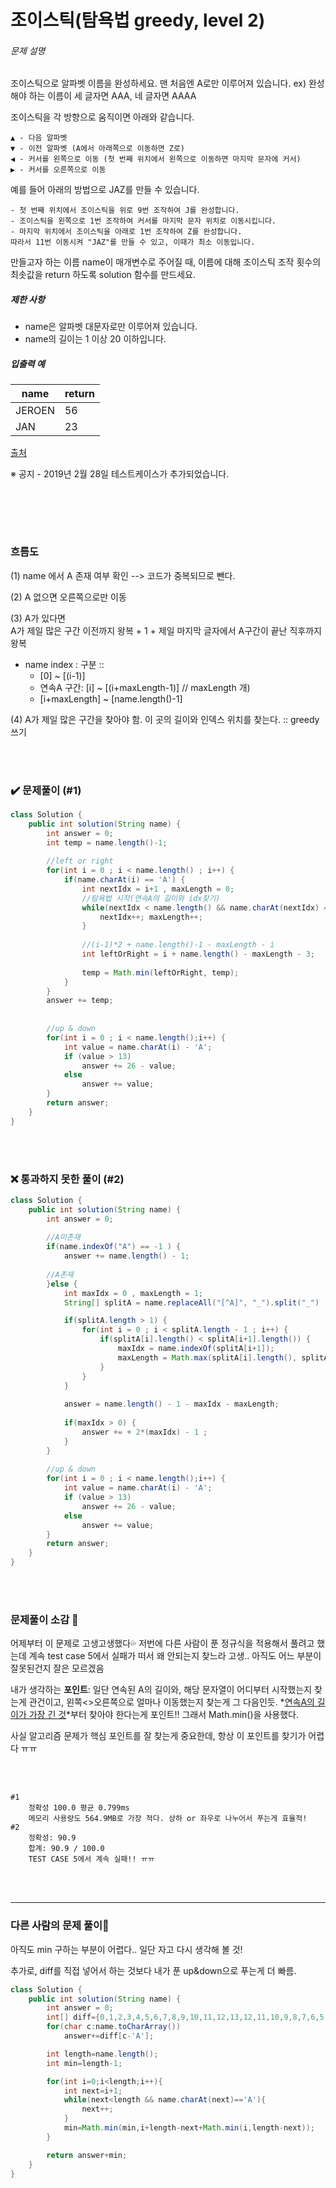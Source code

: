 # 조이스틱(탐욕법 greedy, level 2)

###### 문제 설명

조이스틱으로 알파벳 이름을 완성하세요. 맨 처음엔 A로만 이루어져 있습니다.
ex) 완성해야 하는 이름이 세 글자면 AAA, 네 글자면 AAAA

조이스틱을 각 방향으로 움직이면 아래와 같습니다.

```
▲ - 다음 알파벳
▼ - 이전 알파벳 (A에서 아래쪽으로 이동하면 Z로)
◀ - 커서를 왼쪽으로 이동 (첫 번째 위치에서 왼쪽으로 이동하면 마지막 문자에 커서)
▶ - 커서를 오른쪽으로 이동
```

예를 들어 아래의 방법으로 JAZ를 만들 수 있습니다.

```
- 첫 번째 위치에서 조이스틱을 위로 9번 조작하여 J를 완성합니다.
- 조이스틱을 왼쪽으로 1번 조작하여 커서를 마지막 문자 위치로 이동시킵니다.
- 마지막 위치에서 조이스틱을 아래로 1번 조작하여 Z를 완성합니다.
따라서 11번 이동시켜 "JAZ"를 만들 수 있고, 이때가 최소 이동입니다.
```

만들고자 하는 이름 name이 매개변수로 주어질 때, 이름에 대해 조이스틱 조작 횟수의 최솟값을 return 하도록 solution 함수를 만드세요.

##### 제한 사항

- name은 알파벳 대문자로만 이루어져 있습니다.
- name의 길이는 1 이상 20 이하입니다.

##### 입출력 예

| name   | return |
| ------ | ------ |
| JEROEN | 56     |
| JAN    | 23     |

[출처](https://commissies.ch.tudelft.nl/chipcie/archief/2010/nwerc/nwerc2010.pdf)

※ 공지 - 2019년 2월 28일 테스트케이스가 추가되었습니다.

<br><br>

<br>

### 흐름도

(1) name 에서 A 존재 여부 확인 --> 코드가 중복되므로 뺀다.

(2) A 없으면 오른쪽으로만 이동

(3) A가 있다면  
A가 제일 많은 구간 이전까지 왕복 + 1 + 제일 마지막 글자에서 A구간이 끝난 직후까지 왕복

* name index : 구분 ::
  * [0] ~ [(i-1)] 
  * 연속A 구간:  [i] ~ [(i+maxLength-1)]   // maxLength 개)
  * [i+maxLength] ~ [name.length()-1]

(4)  A가 제일 많은 구간을 찾아야 함. 이 곳의 길이와 인덱스 위치를 찾는다. :: greedy 쓰기

<br><br>

### :heavy_check_mark: 문제풀이 (#1) 

```java
class Solution {
    public int solution(String name) {
        int answer = 0;
        int temp = name.length()-1;
        
        //left or right
        for(int i = 0 ; i < name.length() ; i++) {
            if(name.charAt(i) == 'A') {
                int nextIdx = i+1 , maxLength = 0;
                //탐욕법 시작(연속A의 길이와 idx찾기)
                while(nextIdx < name.length() && name.charAt(nextIdx) == 'A') {
                    nextIdx++; maxLength++;
                }
                
                //(i-1)*2 + name.length()-1 - maxLength - i
                int leftOrRight = i + name.length() - maxLength - 3;
               
                temp = Math.min(leftOrRight, temp);
            }
        }
        answer += temp;
		
        
        //up & down
        for(int i = 0 ; i < name.length();i++) {
            int value = name.charAt(i) - 'A';
            if (value > 13)
                answer += 26 - value;
            else
                answer += value;
        }
        return answer;
    }
}
```

<br>

<br>

### :x: 통과하지 못한 풀이 (#2) 

```java
class Solution {
    public int solution(String name) {
        int answer = 0;
        
        //A미존재
        if(name.indexOf("A") == -1 ) {
            answer += name.length() - 1;  
    
        //A존재
        }else {
            int maxIdx = 0 , maxLength = 1;
			String[] splitA = name.replaceAll("[^A]", "_").split("_") ;

			if(splitA.length > 1) {
				for(int i = 0 ; i < splitA.length - 1 ; i++) {
					if(splitA[i].length() < splitA[i+1].length()) {
						maxIdx = name.indexOf(splitA[i+1]);
						maxLength = Math.max(splitA[i].length(), splitA[i+1].length());
					}
				}
			}
            
            answer = name.length() - 1 - maxIdx - maxLength;
			
			if(maxIdx > 0) {
				answer += + 2*(maxIdx) - 1 ;
			}
        }    
        
        //up & down
        for(int i = 0 ; i < name.length();i++) {
            int value = name.charAt(i) - 'A';
            if (value > 13)
                answer += 26 - value;
            else
                answer += value;
        }
        return answer;
    }
}
```

<br>

<br>

### 문제풀이 소감 :memo:

어제부터 이 문제로 고생고생했다:sweat_drops: 저번에 다른 사람이 푼 정규식을 적용해서 풀려고 했는데 계속 test case 5에서 실패가 떠서 왜 안되는지 찾느라 고생.. 아직도 어느 부분이 잘못된건지 잘은 모르겠음

내가 생각하는 **포인트**: 일단 연속된 A의 길이와, 해당 문자열이 어디부터 시작했는지 찾는게 관건이고, 왼쪽<>오른쪽으로 얼마나 이동했는지 찾는게 그 다음인듯. *<u>연속A의 길이가 가장 긴 것</u>*부터 찾아야 한다는게 포인트!! 그래서 Math.min()을 사용했다. 

사실 알고리즘 문제가 핵심 포인트를 잘 찾는게 중요한데, 항상 이 포인트를 찾기가 어렵다 ㅠㅠ 



<br><br>

```
#1 
	정확성 100.0 평균 0.799ms
	메모리 사용량도 564.9MB로 가장 적다. 상하 or 좌우로 나누어서 푸는게 효율적!
#2
	정확성: 90.9
	합계: 90.9 / 100.0
	TEST CASE 5에서 계속 실패!! ㅠㅠ
```

<br><br>

--------

### 다른 사람의 문제 풀이:eyes:

아직도 min 구하는 부분이 어렵다.. 일단 자고 다시 생각해 볼 것!

추가로, diff를 직접 넣어서 하는 것보다 내가 푼 up&down으로 푸는게 더 빠름.

```java
class Solution {
    public int solution(String name) {
        int answer = 0;
        int[] diff={0,1,2,3,4,5,6,7,8,9,10,11,12,13,12,11,10,9,8,7,6,5,4,3,2,1};
        for(char c:name.toCharArray())
            answer+=diff[c-'A'];

        int length=name.length();
        int min=length-1;

        for(int i=0;i<length;i++){
            int next=i+1;
            while(next<length && name.charAt(next)=='A'){
                next++;
            }                
            min=Math.min(min,i+length-next+Math.min(i,length-next));
        }

        return answer+min;
    }
}
```






